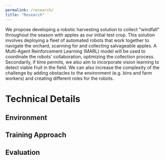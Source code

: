```yaml
---
permalink: /research/
title: "Research"
---
```


We propose developing a robotic harvesting solution to collect "windfall" throughout the season with apples as our initial test crop. This solution involves deploying a fleet of automated robots that work together to navigate the orchard, scanning for and collecting salvageable apples. A Multi-Agent Reinforcement Learning (MARL) model will be used to coordinate the robots' collaboration, optimizing the collection process. Secondarily, if time permits, we also aim to incorporate vision learning to detect viable fruit in the field. We can also increase the complexity of the challenge by adding obstacles to the environment (e.g. bins and farm workers) and creating different roles for the robots. 

# Technical Details 

## Environment
## Training Approach
## Evaluation
